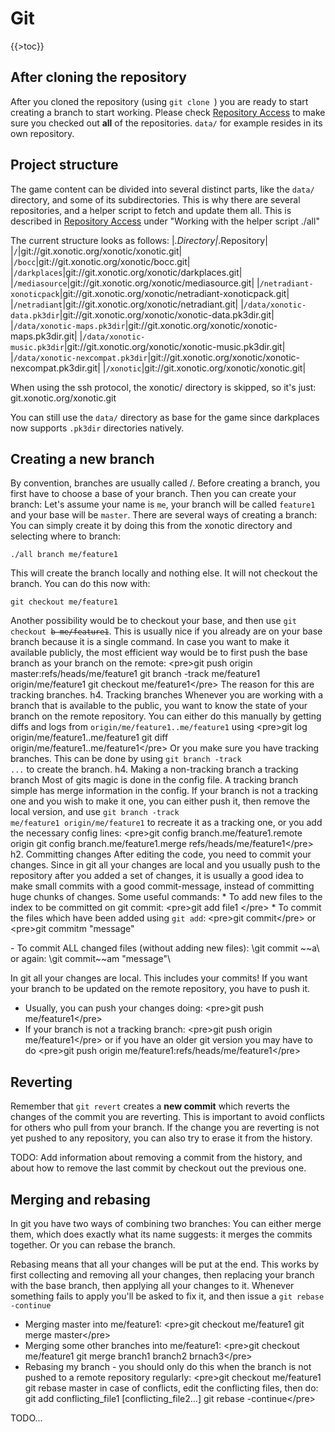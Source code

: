 Git
===

{{\>toc}}

After cloning the repository
----------------------------

After you cloned the repository (using <code>git clone <url></code>) you are ready to start creating a branch to start working.
Please check [Repository Access](Repository_Access) to make sure you checked out **all** of the repositories. <code>data/</code> for example resides in its own repository.

Project structure
-----------------

The game content can be divided into several distinct parts, like the <code>data/</code> directory, and some of its subdirectories. This is why there are several repositories, and a helper script to fetch and update them all. This is described in [Repository Access](Repository_Access) under "Working with the helper script ./all"

The current structure looks as follows:
|*.Directory|*.Repository|
|<code>/</code>|git://git.xonotic.org/xonotic/xonotic.git|
|<code>/bocc</code>|git://git.xonotic.org/xonotic/bocc.git|
|<code>/darkplaces</code>|git://git.xonotic.org/xonotic/darkplaces.git|
|<code>/mediasource</code>|git://git.xonotic.org/xonotic/mediasource.git|
|<code>/netradiant-xonoticpack</code>|git://git.xonotic.org/xonotic/netradiant-xonoticpack.git|
|<code>/netradiant</code>|git://git.xonotic.org/xonotic/netradiant.git|
|<code>/data/xonotic-data.pk3dir</code>|git://git.xonotic.org/xonotic/xonotic-data.pk3dir.git|
|<code>/data/xonotic-maps.pk3dir</code>|git://git.xonotic.org/xonotic/xonotic-maps.pk3dir.git|
|<code>/data/xonotic-music.pk3dir</code>|git://git.xonotic.org/xonotic/xonotic-music.pk3dir.git|
|<code>/data/xonotic-nexcompat.pk3dir</code>|git://git.xonotic.org/xonotic/xonotic-nexcompat.pk3dir.git|
|<code>/xonotic</code>|git://git.xonotic.org/xonotic/xonotic.git|

When using the ssh protocol, the xonotic/ directory is skipped, so it's just: git.xonotic.org/xonotic.git

You can still use the <code>data/</code> directory as base for the game since darkplaces now supports <code>.pk3dir</code> directories natively.

Creating a new branch
---------------------

By convention, branches are usually called <yourname>/<branch>.
Before creating a branch, you first have to choose a base of your branch. Then you can create your branch:
Let's assume your name is <code>me</code>, your branch will be called <code>feature1</code> and your base will be <code>master</code>.
There are several ways of creating a branch:
You can simply create it by doing this from the xonotic directory and selecting where to branch:

    ./all branch me/feature1

This will create the branch locally and nothing else. It will not checkout the branch. You can do this now with:

    git checkout me/feature1

Another possibility would be to checkout your base, and then use <code>git checkout ~~b me/feature1</code>. This is usually nice if you already are on your base branch because it is a single command.
In case you want to make it available publicly, the most efficient way would be to first push the base branch as your branch on the remote:
\<pre\>git push origin master:refs/heads/me/feature1
git branch -track me/feature1 origin/me/feature1
git checkout me/feature1\</pre\>
The reason for this are tracking branches.
h4. Tracking branches
Whenever you are working with a branch that is available to the public, you want to know the state of your branch on the remote repository.
You can either do this manually by getting diffs and logs from <code>origin/me/feature1..me/feature1</code> using
\<pre\>git log origin/me/feature1..me/feature1
git diff origin/me/feature1..me/feature1\</pre\>
Or you make sure you have tracking branches.
This can be done by using <code>git branch -track ...</code> to create the branch.
h4. Making a non-tracking branch a tracking branch
Most of gits magic is done in the config file. A tracking branch simple has merge information in the config. If your branch is not a tracking one and you wish to make it one, you can either push it, then remove the local version, and use <code>git branch -track me/feature1 origin/me/feature1</code> to recreate it as a tracking one, or you add the necessary config lines:
\<pre\>git config branch.me/feature1.remote origin
git config branch.me/feature1.merge refs/heads/me/feature1\</pre\>
h2. Committing changes
After editing the code, you need to commit your changes. Since in git all your changes are local and you usually push to the repository after you added a set of changes, it is usually a good idea to make small commits with a good commit-message, instead of committing huge chunks of changes.
Some useful commands:
\* To add new files to the index to be committed on git commit: \<pre\>git add file1 \</pre\>
\* To commit the files which have been added using <code>git add</code>: \<pre\>git commit\</pre\> or \<pre\>git commit~~m "message"

</pre>
-   To commit ALL changed files (without adding new files): \<pre\>git commit ~~a\</pre\> or again: \<pre\>git commit~~am "message"\</pre\>

In git all your changes are local. This includes your commits! If you want your branch to be updated on the remote repository, you have to push it.

-   Usually, you can push your changes doing: \<pre\>git push me/feature1\</pre\>
-   If your branch is not a tracking branch: \<pre\>git push origin me/feature1\</pre\> or if you have an older git version you may have to do \<pre\>git push origin me/feature1:refs/heads/me/feature1\</pre\>

Reverting
---------

Remember that <code>git revert</code> creates a **new commit** which reverts the changes of the commit you are reverting.
This is important to avoid conflicts for others who pull from your branch.
If the change you are reverting is not yet pushed to any repository, you can also try to erase it from the history.

TODO: Add information about removing a commit from the history, and about how to remove the last commit by checkout out the previous one.

Merging and rebasing
--------------------

In git you have two ways of combining two branches: You can either merge them, which does exactly what its name suggests: it merges the commits together. Or you can rebase the branch.

Rebasing means that all your changes will be put at the end. This works by first collecting and removing all your changes, then replacing your branch with the base branch, then applying all your changes to it. Whenever something fails to apply you'll be asked to fix it, and then issue a <code>git rebase -continue</code>

-   Merging master into me/feature1: \<pre\>git checkout me/feature1
    git merge master\</pre\>
-   Merging some other branches into me/feature1: \<pre\>git checkout me/feature1
    git merge branch1 branch2 brnach3\</pre\>
-   Rebasing my branch - you should only do this when the branch is not pushed to a remote repository regularly: \<pre\>git checkout me/feature1
    git rebase master
    in case of conflicts, edit the conflicting files, then do:
    git add conflicting\_file1 [conflicting\_file2...]
    git rebase -continue\</pre\>

TODO...
